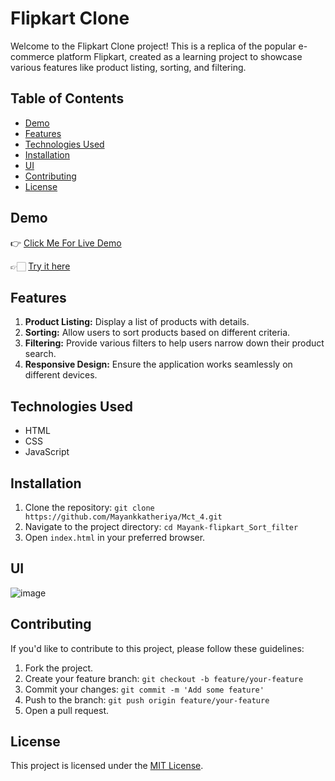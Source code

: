 # Flipkart Clone

Welcome to the Flipkart Clone project! This is a replica of the popular e-commerce platform Flipkart, created as a learning project to showcase various features like product listing, sorting, and filtering.

## Table of Contents
- [Demo](#demo)
- [Features](#features)
- [Technologies Used](#technologies-used)
- [Installation](#installation)
- [UI](#ui)
- [Contributing](#contributing)
- [License](#license)

## Demo
👉 [Click Me For Live Demo](https://drive.google.com/file/d/14hgGbh2DAEh_gQIvBkjKPOpay0NHpUl3/view)

👉🏻 [Try it here](https://mayankkatheriya.github.io/Flipkart_Clone/)

## Features
1. **Product Listing:** Display a list of products with details.
2. **Sorting:** Allow users to sort products based on different criteria.
3. **Filtering:** Provide various filters to help users narrow down their product search.
4. **Responsive Design:** Ensure the application works seamlessly on different devices.

## Technologies Used
- HTML
- CSS
- JavaScript


## Installation
1. Clone the repository: `git clone https://github.com/Mayankkatheriya/Mct_4.git`
2. Navigate to the project directory: `cd Mayank-flipkart_Sort_filter`
3. Open `index.html` in your preferred browser.

## UI
![image](https://github.com/Mayankkatheriya/Mct_4/assets/128832286/6cb8ff12-1142-478b-b565-b6596f51f17a)

## Contributing
If you'd like to contribute to this project, please follow these guidelines:
1. Fork the project.
2. Create your feature branch: `git checkout -b feature/your-feature`
3. Commit your changes: `git commit -m 'Add some feature'`
4. Push to the branch: `git push origin feature/your-feature`
5. Open a pull request.

## License
This project is licensed under the [MIT License](LICENSE).
